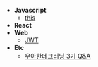 - **Javascript**
  - [this](javascript/this.md)
- **React**
- **Web**
  - [JWT](web/jwt.md)
- **Etc**
  - [우아한테크러닝 3기 Q&A](etc/oohah-qna.md)
